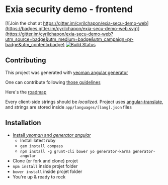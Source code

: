 # Exia security demo - frontend

[![Join the chat at https://gitter.im/cyrilchapon/exia-secu-demo-web](https://badges.gitter.im/cyrilchapon/exia-secu-demo-web.svg)](https://gitter.im/cyrilchapon/exia-secu-demo-web?utm_source=badge&utm_medium=badge&utm_campaign=pr-badge&utm_content=badge)
[![Build Status](https://travis-ci.org/cyrilchapon/exia-secu-demo-web.svg?branch=master)](https://travis-ci.org/cyrilchapon/exia-secu-demo-web)

## Contributing

This project was generated with [yeoman angular generator](https://github.com/yeoman/generator-angular)

One can contribute following [those guidelines](http://stackoverflow.com/questions/4384776/how-do-i-contribute-to-others-code-in-github)

Here's the [roadmap](ROADMAP.md)

Every client-side strings should be *localized*. Project uses [angular-translate](https://angular-translate.github.io/), and strings are stored inside `app/languages/[lang].json` files

## Installation

- [Install *yeoman* and *generator angular*](https://github.com/yeoman/generator-angular#usage)
  - Install latest ruby
  - `gem install compass`
  - `npm install -g grunt-cli bower yo generator-karma generator-angular`
- Clone (or fork and clone) projet
- `npm install` inside projet folder
- `bower install` inside projet folder
- You're up & ready to rock
